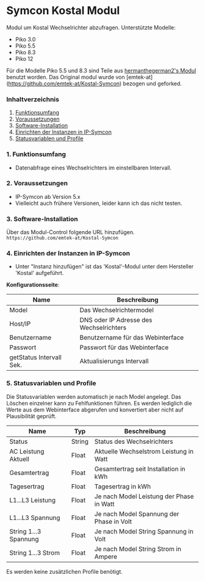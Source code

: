 # Symcon Kostal Modul
Modul um Kostal Wechselrichter abzufragen.
Unterstützte Modelle:
- Piko 3.0
- Piko 5.5
- Piko 8.3
- Piko 12

Für die Modelle Piko 5.5 und 8.3 sind Teile aus [hermanthegerman2's Modul](https://github.com/hermanthegerman2/KostalPiko) benutzt worden.
Das Original modul wurde von [emtek-at] (https://github.com/emtek-at/Kostal-Symcon) bezogen und geforked.


### Inhaltverzeichnis

1. [Funktionsumfang](#1-funktionsumfang)
2. [Voraussetzungen](#2-voraussetzungen)
3. [Software-Installation](#3-software-installation)
4. [Einrichten der Instanzen in IP-Symcon](#4-einrichten-der-instanzen-in-ip-symcon)
5. [Statusvariablen und Profile](#5-statusvariablen-und-profile)

### 1. Funktionsumfang

* Datenabfrage eines Wechselrichters im einstellbaren Intervall.

### 2. Voraussetzungen

- IP-Symcon ab Version 5.x
- Vielleicht auch frühere Versionen, leider kann ich das nicht testen.

### 3. Software-Installation

Über das Modul-Control folgende URL hinzufügen.  
`https://github.com/emtek-at/Kostal-Symcon`  


### 4. Einrichten der Instanzen in IP-Symcon

- Unter "Instanz hinzufügen" ist das 'Kostal'-Modul unter dem Hersteller 'Kostal' aufgeführt.

__Konfigurationsseite__:

Name       | Beschreibung
---------- | ---------------------------------
Model           | Das Wechselrichtermodel
Host/IP         | DNS oder IP Adresse des Wechselrichters
Benutzername    | Benutzername für das Webinterface
Passwort        | Passwort für das Webinterface
getStatus Intervall Sek. | Aktualisierungs Intervall



### 5. Statusvariablen und Profile

Die Statusvariablen werden automatisch je nach Model angelegt. Das Löschen einzelner kann zu Fehlfunktionen führen.
Es werden lediglich die Werte aus dem Webinterface abgerufen und konvertiert aber nicht auf Plausibilität geprüft.

Name               | Typ       | Beschreibung
------------------ | --------- | ----------------
Status              | String   | Status des Wechselrichters
AC Leistung Aktuell | Float    | Aktuelle Wechselstrom Leistung in Watt
Gesamtertrag        | Float    | Gesamtertrag seit Installation in kWh
Tagesertrag         | Float    | Tagesertrag in kWh
L1...L3 Leistung    | Float    | Je nach Model Leistung der Phase in Watt
L1...L3 Spannung    | Float    | Je nach Model Spannung der Phase in Volt
String 1...3 Spannung   | Float | Je nach Model String Spannung in Volt
String 1...3 Strom      | Float | Je nach Model String Strom in Ampere

Es werden keine zusätzlichen Profile benötigt.
